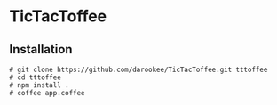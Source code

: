 TicTacToffee
===

Installation
---

    # git clone https://github.com/darookee/TicTacToffee.git tttoffee
    # cd tttoffee
    # npm install .
    # coffee app.coffee
